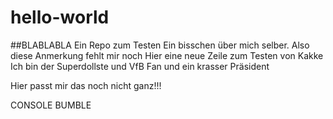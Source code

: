 # hello-world
##BLABLABLA
Ein Repo zum Testen
Ein bisschen über mich selber.
Also diese Anmerkung fehlt mir noch
Hier eine neue Zeile zum Testen von Kakke
Ich bin der Superdollste und VfB Fan und ein krasser Präsident

Hier passt mir das noch nicht ganz!!!

CONSOLE BUMBLE


